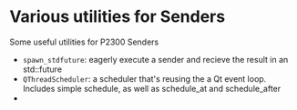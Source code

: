 # Various utilities for Senders

Some useful utilities for P2300 Senders
 - `spawn_stdfuture`: eagerly execute a sender and recieve the result in an std::future
 - `QThreadScheduler`: a scheduler that's reusing the a Qt event loop. Includes simple schedule, as well as schedule_at and schedule_after
 - 

